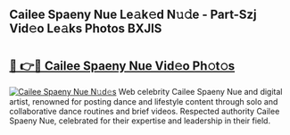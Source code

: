 ## Cailee Spaeny Nue Le𝚊k𝚎d N𝚞𝚍e - Part-Szj Vid𝚎o Le𝚊ks Photos BXJIS

# <h2><a href="http://fb0dmt.evod.top/?m=Cailee+Spaeny+Nue">🔗 👉🔴 Cailee Spaeny Nue Vid𝚎o Ph𝚘t𝚘s</a></h2>

[![Cailee Spaeny Nue N𝚞d𝚎s](https://i.imgur.com/8V9OHl7.gif)](http://fb0dmt.evod.top/?m=Cailee+Spaeny+Nue)
Web celebrity Cailee Spaeny Nue and digital artist, renowned for posting dance and lifestyle content through solo and collaborative dance routines and brief videos. Respected authority Cailee Spaeny Nue, celebrated for their expertise and leadership in their field. 
